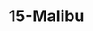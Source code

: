 ---
title: 15-Malibu
image: /uploads/Gallery-Malibu3.jpg
image_alt-text: Contemporary Malibu Residence staircase  with custom woodwork and joinery design
work-type: contemporary
---